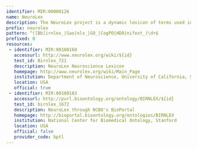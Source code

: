 ```yaml
---
identifier: MIR:00000126
name: NeuroLex
description: The NeuroLex project is a dynamic lexicon of terms used in neuroscience.  It is supported by the Neuroscience Information Framework project and incorporates information from the NIF standardised ontology (NIFSTD), and its predecessor, the Biomedical Informatics Research Network Lexicon (BIRNLex).
prefix: neurolex
pattern: ^([Bb]irnlex_|Sao|nlx_|GO_|CogPO|HDO|nifext_)\d+$
prefixed: 0
resources:
 - identifier: MIR:00100160
   accessurl: http://www.neurolex.org/wiki/${id}
   test_id: Birnlex_721
   description: NeuroLex Neuroscience Lexicon
   homepage: http://www.neurolex.org/wiki/Main_Page
   institution: Department of Neuroscience, University of California, San Diego
   location: USA
   official: true
 - identifier: MIR:00100183
   accessurl: http://purl.bioontology.org/ontology/BIRNLEX/${id}
   test_id: birnlex_1672
   description: NeuroLex through NCBO's BioPortal
   homepage: http://bioportal.bioontology.org/ontologies/BIRNLEX
   institution: National Center for Biomedical Ontology, Stanford
   location: USA
   official: false
   provider_code: bptl
---
```

